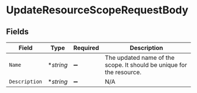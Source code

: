 # UpdateResourceScopeRequestBody


## Fields

| Field                                                                | Type                                                                 | Required                                                             | Description                                                          |
| -------------------------------------------------------------------- | -------------------------------------------------------------------- | -------------------------------------------------------------------- | -------------------------------------------------------------------- |
| `Name`                                                               | **string*                                                            | :heavy_minus_sign:                                                   | The updated name of the scope. It should be unique for the resource. |
| `Description`                                                        | **string*                                                            | :heavy_minus_sign:                                                   | N/A                                                                  |